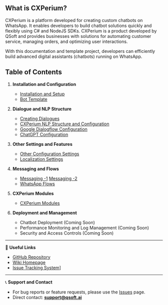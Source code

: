 ## What is CXPerium?

CXPerium is a platform developed for creating custom chatbots on WhatsApp. It enables developers to build chatbot solutions quickly and flexibly using C# and NodeJS SDKs. CXPerium is a product developed by QSoft and provides businesses with solutions for automating customer service, managing orders, and optimizing user interactions.

With this documentation and template project, developers can efficiently build advanced digital assistants (chatbots) running on WhatsApp.

## Table of Contents

1. **Installation and Configuration**
   
   - [Installation and Setup](https://github.com/cxperium/CxPerium.BotTemplate/wiki/01.Installation-and-Configuration)
   - [Bot Template](https://github.com/cxperium/CxPerium.BotTemplate/wiki/02.Assistant-Project-Template)
   
2. **Dialogue and NLP Structure**

   - [Creating Dialogues](https://github.com/cxperium/CxPerium.BotTemplate/wiki/03.Creating-a-Dialog)
   - [CXPerium NLP Structure and Configuration](https://github.com/cxperium/CxPerium.BotTemplate/wiki/04.CxPerium-NLP-Structure-and-Configuration)
   - [Google Dialogflow Configuration](https://github.com/cxperium/CxPerium.BotTemplate/wiki/05.Google-Dialogflow-Configuration)
   - [ChatGPT Configuration](https://github.com/cxperium/CxPerium.BotTemplate/wiki/06.ChatGPT-Configuration)

3. **Other Settings and Features**

   - [Other Configuration Settings](https://github.com/cxperium/CxPerium.BotTemplate/wiki/07.Other-Configuration-Settings)
   - [Localization Settings](https://github.com/cxperium/CxPerium.BotTemplate/wiki/08.Localization-Settings)

4. **Messaging and Flows**

   - [Messaging -1](https://github.com/cxperium/CxPerium.BotTemplate/wiki/09.-Messaging) [Messaging -2](https://github.com/cxperium/CxPerium.BotTemplate/wiki/09.1.Messaging)
   - [WhatsApp Flows](https://github.com/cxperium/CxPerium.BotTemplate/wiki/10.WhatsApp-Flows)

5. **CXPerium Modules**

   - [CXPerium Modules](https://github.com/cxperium/CxPerium.BotTemplate/wiki/11.CxPerium-Modules)

6. **Deployment and Management**

   - Chatbot Deployment (Coming Soon)
   - Performance Monitoring and Log Management (Coming Soon)
   - Security and Access Controls (Coming Soon)

---

🔗 **Useful Links**

- [GitHub Repository](https://github.com/cxperium/CxPerium.BotTemplate)
- [Wiki Homepage](https://github.com/cxperium/CxPerium.BotTemplate/wiki)
- [Issue Tracking System](https://github.com/cxperium/CxPerium.BotTemplate/issues)]

---

📞 **Support and Contact**

- For bug reports or feature requests, please use the [Issues](https://github.com/cxperium/CxPerium.BotTemplate/issues) page.
- Direct contact: **support@qsoft.ai**